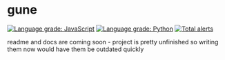 # gune

[![Language grade: JavaScript](https://img.shields.io/lgtm/grade/javascript/g/isaec/gune.svg?logo=lgtm&logoWidth=18)](https://lgtm.com/projects/g/isaec/gune/context:javascript)
[![Language grade: Python](https://img.shields.io/lgtm/grade/python/g/isaec/gune.svg?logo=lgtm&logoWidth=18)](https://lgtm.com/projects/g/isaec/gune/context:python)
[![Total alerts](https://img.shields.io/lgtm/alerts/g/isaec/gune.svg?logo=lgtm&logoWidth=18)](https://lgtm.com/projects/g/isaec/gune/alerts/)

readme and docs are coming soon - project is pretty unfinished so writing them now would have them be outdated quickly
